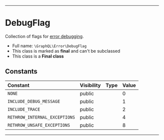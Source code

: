 ***

# DebugFlag

Collection of flags for [error debugging](error-handling.md#debugging-tools).

* Full name: `\GraphQL\Error\DebugFlag`
* This class is marked as **final** and can't be subclassed
* This class is a **Final class**

## Constants

| Constant | Visibility | Type | Value |
|:---------|:-----------|:-----|:------|
|`NONE`|public| |0|
|`INCLUDE_DEBUG_MESSAGE`|public| |1|
|`INCLUDE_TRACE`|public| |2|
|`RETHROW_INTERNAL_EXCEPTIONS`|public| |4|
|`RETHROW_UNSAFE_EXCEPTIONS`|public| |8|

***

